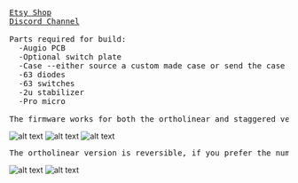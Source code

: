 <pre>
<a href="https://www.etsy.com/shop/DeebsKeebs">Etsy Shop</a>
<a href="https://discord.gg/bxgbeNf">Discord Channel</a>

Parts required for build:
  -Augio PCB
  -Optional switch plate
  -Case --either source a custom made case or send the case files to Ponoko or similar service
  -63 diodes
  -63 switches
  -2u stabilizer
  -Pro micro

The firmware works for both the ortholinear and staggered version
</pre>

![alt text](https://i.imgur.com/Gur67JT.jpg)
![alt text](https://i.imgur.com/GuPMF7Y.jpg)
![alt text](https://i.imgur.com/j1mmju4.jpg)



<pre>
The ortholinear version is reversible, if you prefer the numpad on the right side.  However, the pro micro needs to be flipped.
</pre>

![alt text](https://i.imgur.com/PatkK3w.jpg)
![alt text](https://i.imgur.com/xuGE01p.jpg)
